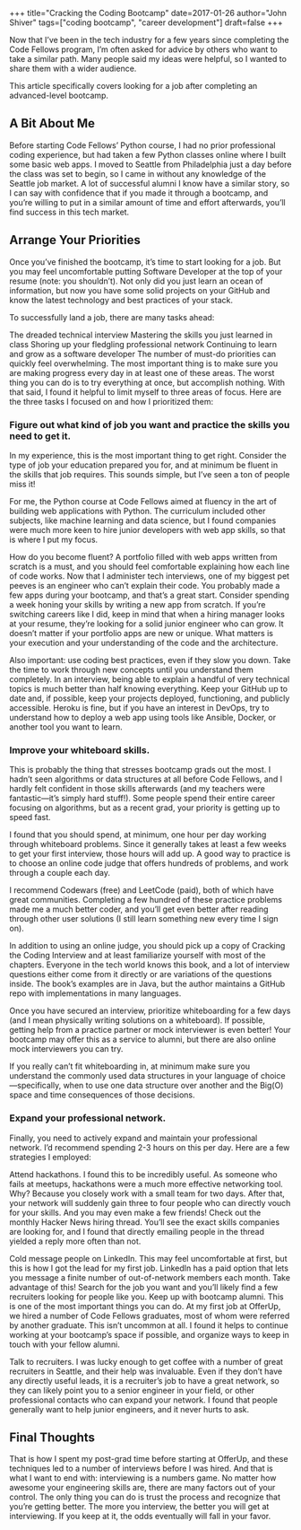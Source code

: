 +++
title="Cracking the Coding Bootcamp"
date=2017-01-26
author="John Shiver"
tags=["coding bootcamp", "career development"]
draft=false
+++

Now that I’ve been in the tech industry for a few years since completing the Code Fellows program, I’m often asked for advice by others who want to take a similar path. Many people said my ideas were helpful, so I wanted to share them with a wider audience.

This article specifically covers looking for a job after completing an advanced-level bootcamp.

## A Bit About Me

Before starting Code Fellows’ Python course, I had no prior professional coding experience, but had taken a few Python classes online where I built some basic web apps. I moved to Seattle from Philadelphia just a day before the class was set to begin, so I came in without any knowledge of the Seattle job market. A lot of successful alumni I know have a similar story, so I can say with confidence that if you made it through a bootcamp, and you’re willing to put in a similar amount of time and effort afterwards, you’ll find success in this tech market.

## Arrange Your Priorities

Once you’ve finished the bootcamp, it’s time to start looking for a job. But you may feel uncomfortable putting Software Developer at the top of your resume (note: you shouldn’t). Not only did you just learn an ocean of information, but now you have some solid projects on your GitHub and know the latest technology and best practices of your stack.

To successfully land a job, there are many tasks ahead:

The dreaded technical interview
Mastering the skills you just learned in class
Shoring up your fledgling professional network
Continuing to learn and grow as a software developer
The number of must-do priorities can quickly feel overwhelming. The most important thing is to make sure you are making progress every day in at least one of these areas. The worst thing you can do is to try everything at once, but accomplish nothing. With that said, I found it helpful to limit myself to three areas of focus. Here are the three tasks I focused on and how I prioritized them:

### Figure out what kind of job you want and practice the skills you need to get it.

In my experience, this is the most important thing to get right. Consider the type of job your education prepared you for, and at minimum be fluent in the skills that job requires. This sounds simple, but I’ve seen a ton of people miss it!

For me, the Python course at Code Fellows aimed at fluency in the art of building web applications with Python. The curriculum included other subjects, like machine learning and data science, but I found companies were much more keen to hire junior developers with web app skills, so that is where I put my focus.

How do you become fluent? A portfolio filled with web apps written from scratch is a must, and you should feel comfortable explaining how each line of code works. Now that I administer tech interviews, one of my biggest pet peeves is an engineer who can’t explain their code. You probably made a few apps during your bootcamp, and that’s a great start. Consider spending a week honing your skills by writing a new app from scratch. If you’re switching careers like I did, keep in mind that when a hiring manager looks at your resume, they’re looking for a solid junior engineer who can grow. It doesn’t matter if your portfolio apps are new or unique. What matters is your execution and your understanding of the code and the architecture.

Also important: use coding best practices, even if they slow you down. Take the time to work through new concepts until you understand them completely. In an interview, being able to explain a handful of very technical topics is much better than half knowing everything. Keep your GitHub up to date and, if possible, keep your projects deployed, functioning, and publicly accessible. Heroku is fine, but if you have an interest in DevOps, try to understand how to deploy a web app using tools like Ansible, Docker, or another tool you want to learn.

### Improve your whiteboard skills.

This is probably the thing that stresses bootcamp grads out the most. I hadn’t seen algorithms or data structures at all before Code Fellows, and I hardly felt confident in those skills afterwards (and my teachers were fantastic—it’s simply hard stuff!). Some people spend their entire career focusing on algorithms, but as a recent grad, your priority is getting up to speed fast.

I found that you should spend, at minimum, one hour per day working through whiteboard problems. Since it generally takes at least a few weeks to get your first interview, those hours will add up. A good way to practice is to choose an online code judge that offers hundreds of problems, and work through a couple each day.

I recommend Codewars (free) and LeetCode (paid), both of which have great communities. Completing a few hundred of these practice problems made me a much better coder, and you’ll get even better after reading through other user solutions (I still learn something new every time I sign on).

In addition to using an online judge, you should pick up a copy of Cracking the Coding Interview and at least familiarize yourself with most of the chapters. Everyone in the tech world knows this book, and a lot of interview questions either come from it directly or are variations of the questions inside. The book’s examples are in Java, but the author maintains a GitHub repo with implementations in many languages.

Once you have secured an interview, prioritize whiteboarding for a few days (and I mean physically writing solutions on a whiteboard). If possible, getting help from a practice partner or mock interviewer is even better! Your bootcamp may offer this as a service to alumni, but there are also online mock interviewers you can try.

If you really can’t fit whiteboarding in, at minimum make sure you understand the commonly used data structures in your language of choice—specifically, when to use one data structure over another and the Big(O) space and time consequences of those decisions.

### Expand your professional network.

Finally, you need to actively expand and maintain your professional network. I’d recommend spending 2-3 hours on this per day. Here are a few strategies I employed:

Attend hackathons. I found this to be incredibly useful. As someone who fails at meetups, hackathons were a much more effective networking tool. Why? Because you closely work with a small team for two days. After that, your network will suddenly gain three to four people who can directly vouch for your skills. And you may even make a few friends!
Check out the monthly Hacker News hiring thread. You’ll see the exact skills companies are looking for, and I found that directly emailing people in the thread yielded a reply more often than not.

Cold message people on LinkedIn. This may feel uncomfortable at first, but this is how I got the lead for my first job. LinkedIn has a paid option that lets you message a finite number of out-of-network members each month. Take advantage of this! Search for the job you want and you’ll likely find a few recruiters looking for people like you.
Keep up with bootcamp alumni. This is one of the most important things you can do. At my first job at OfferUp, we hired a number of Code Fellows graduates, most of whom were referred by another graduate. This isn’t uncommon at all. I found it helps to continue working at your bootcamp’s space if possible, and organize ways to keep in touch with your fellow alumni.

Talk to recruiters. I was lucky enough to get coffee with a number of great recruiters in Seattle, and their help was invaluable. Even if they don’t have any directly useful leads, it is a recruiter’s job to have a great network, so they can likely point you to a senior engineer in your field, or other professional contacts who can expand your network. I found that people generally want to help junior engineers, and it never hurts to ask.

## Final Thoughts

That is how I spent my post-grad time before starting at OfferUp, and these techniques led to a number of interviews before I was hired. And that is what I want to end with: interviewing is a numbers game. No matter how awesome your engineering skills are, there are many factors out of your control. The only thing you can do is trust the process and recognize that you’re getting better. The more you interview, the better you will get at interviewing. If you keep at it, the odds eventually will fall in your favor.



